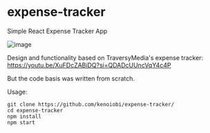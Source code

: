 # expense-tracker

Simple React Expense Tracker App


![image](https://github.com/user-attachments/assets/63236a1d-a6fd-4868-b972-555705f897d9)


Design and functionality based on TraversyMedia's expense tracker:
https://youtu.be/XuFDcZABiDQ?si=QDADcUUncVqY4c4P

But the code basis was written from scratch.


Usage:

```
git clone https://github.com/kenoiobi/expense-tracker/
cd expense-tracker
npm install
npm start
```
